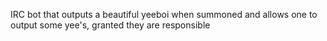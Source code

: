 IRC bot that outputs a beautiful yeeboi when summoned and allows one to output some yee's, granted they are responsible
